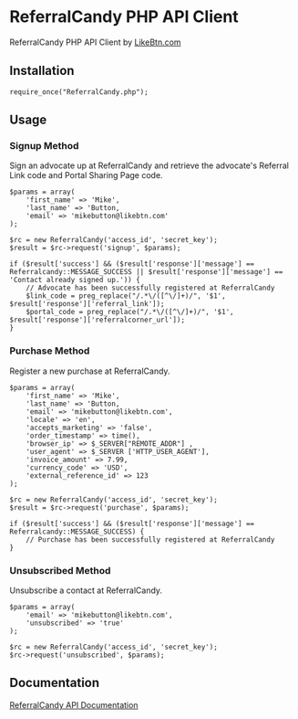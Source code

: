 # ReferralCandy PHP API Client
ReferralCandy PHP API Client by <a href="https://likebtn.com" title="Like Button For Website">LikeBtn.com</a>

## Installation

    require_once("ReferralCandy.php");

## Usage

### Signup Method

Sign an advocate up at ReferralCandy and retrieve the advocate's Referral Link code and Portal Sharing Page code.

    $params = array(
        'first_name' => 'Mike',
        'last_name' => 'Button,
        'email' => 'mikebutton@likebtn.com'
    );

    $rc = new ReferralCandy('access_id', 'secret_key');
    $result = $rc->request('signup', $params);

    if ($result['success'] && ($result['response']['message'] == Referralcandy::MESSAGE_SUCCESS || $result['response']['message'] == 'Contact already signed up.')) {
    	// Advocate has been successfully registered at ReferralCandy
        $link_code = preg_replace("/.*\/([^\/]+)/", '$1', $result['response']['referral_link']);
        $portal_code = preg_replace("/.*\/([^\/]+)/", '$1', $result['response']['referralcorner_url']);
    }

### Purchase Method

Register a new purchase at ReferralCandy.

    $params = array(
        'first_name' => 'Mike',
        'last_name' => 'Button,
        'email' => 'mikebutton@likebtn.com',
        'locale' => 'en',
        'accepts_marketing' => 'false',
        'order_timestamp' => time(),
        'browser_ip' => $_SERVER["REMOTE_ADDR"] ,
        'user_agent' => $_SERVER ['HTTP_USER_AGENT'],
        'invoice_amount' => 7.99,
        'currency_code' => 'USD',
        'external_reference_id' => 123
    );
	
	$rc = new ReferralCandy('access_id', 'secret_key');
    $result = $rc->request('purchase', $params);

	if ($result['success'] && ($result['response']['message'] == Referralcandy::MESSAGE_SUCCESS) {
		// Purchase has been successfully registered at ReferralCandy
    }

### Unsubscribed Method

Unsubscribe a contact at ReferralCandy.

    $params = array(
        'email' => 'mikebutton@likebtn.com',
        'unsubscribed' => 'true'
    );

    $rc = new ReferralCandy('access_id', 'secret_key');
    $rc->request('unsubscribed', $params);

## Documentation

[ReferralCandy API Documentation](http://www.referralcandy.com/api)